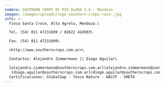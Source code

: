 ```yaml
---
nombre: SOUTHERN CROPS BY RÍO ALARA S.A.- Mendoza
imagen: /images/uploads/logo-southern-crops-rasa-.jpg
info: >-
  Finca Santa Croce, Alto Agrelo, Mendoza.\

  Tel. (54) 011 47231609 / 02622 424503\

  Fax. (54) 011 47231609\

  <http://www.southerncrops.com.ar>\

  Contactos: Alejandro Zimmermann || Diego Aguilar\

  [alejandro.zimmermann@southerncrops.com.ar](alejandro.zimmermann@southerncrops.com.ar) ||\
   [diego.aguilar@southerncrops.com.ar](diego.aguilar@southerncrops.com.ar)\
  Certificaciones: GlobalGap - Tesco Nature - HACCP - SMETA
---
```

